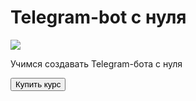 <html lang="ru">
<head>
  <meta charset="utf-8">
  
</head>
<body>
  <div id="main">
    <h1>Telegram-bot с нуля</h1>
    <img src="https://static.tildacdn.com/tild6263-6435-4338-b332-623563636664/smartie.gif">
    <p>Учимся создавать Telegram-бота с нуля</p>
    <button id="buy">Купить курс</button>
  </div>
</body>

